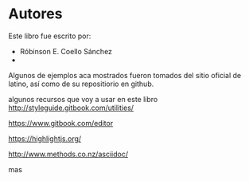 # Autores
Este libro fue escrito por:
* Róbinson E. Coello Sánchez
*  

Algunos de ejemplos aca mostrados fueron tomados del sitio oficial de latino, así como de su repositiorio en github.

algunos recursos que voy a usar en este libro 
http://styleguide.gitbook.com/utilities/

https://www.gitbook.com/editor

https://highlightjs.org/

http://www.methods.co.nz/asciidoc/

mas








